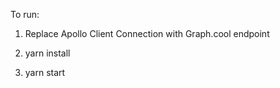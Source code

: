 To run:

1. Replace Apollo Client Connection with Graph.cool endpoint

2. yarn install

3. yarn start
